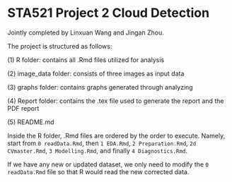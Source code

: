 # STA521 Project 2 Cloud Detection

Jointly completed by Linxuan Wang and Jingan Zhou.

The project is structured as follows:

(1) R folder: contains all .Rmd files utilized for analysis

(2) image_data folder: consists of three images as input data

(3) graphs folder: contains graphs generated through analyzing

(4) Report folder: contains the .tex file used to generate the report and the PDF report

(5) README.md

Inside the R folder, .Rmd files are ordered by the order to execute. Namely, start from `0 readData.Rmd`, then `1 EDA.Rmd`, `2 Preparation.Rmd`, `2d CVmaster.Rmd`, `3 Modelling.Rmd`, and finally `4 Diagnostics.Rmd`.

If we have any new or updated dataset, we only need to modify the `0 readData.Rmd` file so that R would read the new corrected data.

